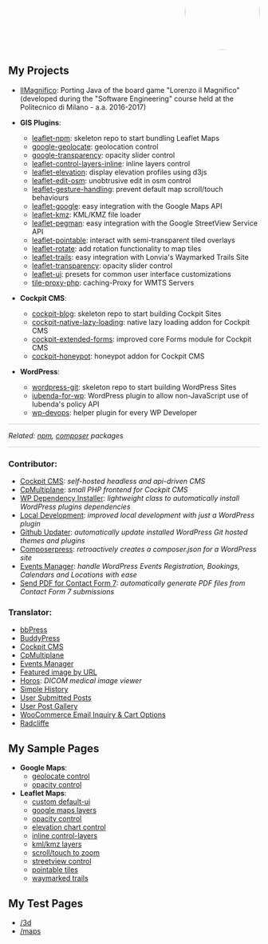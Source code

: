 <p align="right" style="margin-top: -70px; text-align: right;">
  <a href="https://github.com/Raruto">
    <img style="border-radius:50%;" src="https://avatars.githubusercontent.com/u/9614886?s=400" height="150" />
  </a>
</p>
<p align="center" style="display:none;">
  <a href="https://raruto.github.io/">View at raruto.github.io</a>
 </p>

## My Projects

- [IlMagnifico](https://raruto.github.io/IlMagnifico): Porting Java of the board game "Lorenzo il Magnifico" (developed during the "Software Engineering" course held at the Politecnico di Milano - a.a. 2016-2017)

- **GIS Plugins**:
  - [leaflet-npm](https://raruto.github.io/leaflet-npm): skeleton repo to start bundling Leaflet Maps
  - [google-geolocate](https://raruto.github.io/google-geolocate): geolocation control
  - [google-transparency](https://raruto.github.io/google-transparency): opacity slider control
  - [leaflet-control-layers-inline](https://raruto.github.io/leaflet-control-layers-inline): inline layers control
  - [leaflet-elevation](https://raruto.github.io/leaflet-elevation): display elevation profiles using d3js
  - [leaflet-edit-osm](https://raruto.github.io/leaflet-edit-osm): unobtrusive edit in osm control
  - [leaflet-gesture-handling](https://raruto.github.io/leaflet-gesture-handling): prevent default map scroll/touch behaviours
  - [leaflet-google](https://raruto.github.io/leaflet-google): easy integration with the Google Maps API
  - [leaflet-kmz](https://raruto.github.io/leaflet-kmz): KML/KMZ file loader
  - [leaflet-pegman](https://raruto.github.io/leaflet-pegman): easy integration with the Google StreetView Service API
  - [leaflet-pointable](https://raruto.github.io/leaflet-pointable): interact with semi-transparent tiled overlays
  - [leaflet-rotate](https://raruto.github.io/leaflet-rotate): add rotation functionality to map tiles
  - [leaflet-trails](https://raruto.github.io/leaflet-trails): easy integration with Lonvia's Waymarked Trails Site
  - [leaflet-transparency](https://raruto.github.io/leaflet-transparency): opacity slider control
  - [leaflet-ui](https://raruto.github.io/leaflet-ui): presets for common user interface customizations
  - [tile-proxy-php](https://raruto.github.io/tile-proxy-php): caching-Proxy for WMTS Servers

- **Cockpit CMS**:
  - [cockpit-blog](https://github.com/Raruto/cockpit-blog): skeleton repo to start building Cockpit Sites
  - [cockpit-native-lazy-loading](https://github.com/Raruto/cockpit-native-lazy-loading): native lazy loading addon for Cockpit CMS 
  - [cockpit-extended-forms](https://github.com/Raruto/cockpit-extended-forms): improved core Forms module for Cockpit CMS 
  - [cockpit-honeypot](https://github.com/Raruto/cockpit-honeypot): honeypot addon for Cockpit CMS 

- **WordPress**:
  - [wordpress-git](https://raruto.github.io/wordpress-git): skeleton repo to start building WordPress Sites
  - [iubenda-for-wp](https://github.com/Raruto/iubenda-for-wp): WordPress plugin to allow non-JavaScript use of Iubenda's policy API 
  - [wp-devops](https://raruto.github.io/wp-devops): helper plugin for every WP Developer

<hr style="background: #ccc;">
<p><em>Related: <a href="https://www.npmjs.com/~raruto">npm</a>, <a href="https://packagist.org/users/raruto/">composer</a> packages</em></p>
<hr style="background: #ccc;">

### Contributor:

- [Cockpit CMS](https://github.com/agentejo/cockpit): _self-hosted headless and api-driven CMS_
- [CpMultiplane](https://github.com/raffaelj/CpMultiplane): _small PHP frontend for Cockpit CMS_
- [WP Dependency Installer](https://github.com/afragen/wp-dependency-installer): _lightweight class to automatically install WordPress plugins dependencies_
- [Local Development](https://wordpress.org/plugins/local-development/): _improved local development with just a WordPress plugin_
- [Github Updater](https://github.com/afragen/github-updater): _automatically update installed WordPress Git hosted themes and plugins_
- [Composerpress](https://github.com/tomjn/composerpress): _retroactively creates a composer.json for a WordPress site_
- [Events Manager](https://plugins.trac.wordpress.org/browser/events-manager/): _handle WordPress Events Registration, Bookings, Calendars and Locations with ease_
- [Send PDF for Contact Form 7](https://github.com/Florent73/send-pdf-for-contact-form-7): _automatically generate PDF files from Contact Form 7 submissions_

### Translator:

- [bbPress](https://translate.wordpress.org/locale/it/default/wp-plugins/bbpress/)
- [BuddyPress](https://translate.wordpress.org/locale/it/default/wp-plugins/buddypress/)
- [Cockpit CMS](https://github.com/Raruto/cockpit-i18n)
- [CpMultiplane](https://github.com/raffaelj/CpMultiplane-i18n)
- [Events Manager](https://translate.wordpress.org/locale/it/default/wp-plugins/events-manager/)
- [Featured image by URL](https://translate.wordpress.org/locale/it/default/wp-plugins/featured-image-by-url/)
- [Horos](https://github.com/horosproject/horos): _DICOM medical image viewer_
- [Simple History](https://translate.wordpress.org/locale/it/default/wp-plugins/simple-history/)
- [User Submitted Posts](https://translate.wordpress.org/locale/it/default/wp-plugins/user-submitted-posts/)
- [User Post Gallery](https://translate.wordpress.org/locale/it/default/wp-plugins/wp-upg/)
- [WooCommerce Email Inquiry & Cart Options](https://translate.wordpress.org/locale/it/default/wp-plugins/woocommerce-email-inquiry-cart-options/)
- [Radcliffe](https://translate.wordpress.org/locale/it/default/wp-themes/radcliffe/)

## My Sample Pages
- **Google Maps**:
  - [geolocate control](/examples/google-geolocate/google-geolocate.html)
  - [opacity control](/examples/google-transparency/google-transparency.html)
- **Leaflet Maps**:
  - [custom default-ui](/leaflet-ui/examples/leaflet-ui.html)
  - [google maps layers](/examples/leaflet-google/leaflet-google.html)
  - [opacity control](/leaflet-transparency/examples/leaflet-transparency.html)
  - [elevation chart control](/leaflet-elevation/examples/leaflet-elevation_hoverable-tracks.html)
  - [inline control-layers](/leaflet-control-layers-inline/examples/leaflet-control-layers-inline.html)
  - [kml/kmz layers](/leaflet-kmz/examples/leaflet-kmz.html)
  - [scroll/touch to zoom](/leaflet-gesture-handling/examples/leaflet-gesture-handling.html)
  - [streetview control](/leaflet-pegman/examples/leaflet-pegman-lazyLoading.html)
  - [pointable tiles](/leaflet-pointable/examples/leaflet-pointable.html)
  - [waymarked trails](/leaflet-trails/examples/leaflet-trails.html)

## My Test Pages
- [/3d](/3d)
- [/maps](/maps)
